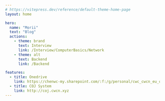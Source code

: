 ```yaml
---
# https://vitepress.dev/reference/default-theme-home-page
layout: home

hero:
  name: "Morii"
  text: "Blog"
  actions:
    - theme: brand
      text: Interview
      link: /Interview/ComputerBasics/Network
    - theme: alt
      text: Backend
      link: /Backend

features:
  - title: Onedrive
    link: https://chenwc-my.sharepoint.com/:f:/g/personal/cwc_cwcn_eu_org/Et23xhafbvFDswjLY_3QIv8B4bpsZxybm4Qsi_tbWVSndQ?e=eoo2za
  - title: COJ System
    link: http://coj.cwcn.xyz
---
```



